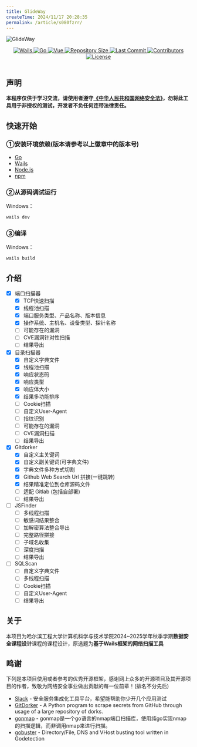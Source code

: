 ```yaml
---
title: GlideWay
createTime: 2024/11/17 20:28:35
permalink: /article/s080fzrr/
---
```



![GlideWay](https://socialify.git.ci/only9464/GlideWay/image?description=1&font=Inter&forks=1&issues=1&logo=https%3A%2F%2Fglideway.github.io%2FDevelopmentDocs%2Fimages%2FG.png&name=1&owner=1&pattern=Floating%20Cogs&pulls=1&stargazers=1&theme=Auto)

<p align="center">
  <a href="https://wails.io">
    <img src="https://img.shields.io/github/v/release/wailsapp/wails?label=Wails&color=red&logo=wails" alt="Wails">
  </a>
  <a href="https://go.dev/">
    <img src="https://img.shields.io/github/go-mod/go-version/only9464/GlideWay?logo=go&label=Go&color=00ADD8" alt="Go">
  </a>
  <a href="https://vuejs.org/">
    <img src="https://img.shields.io/badge/dynamic/json?url=https://raw.githubusercontent.com/only9464/GlideWay/main/frontend/package.json&query=$.dependencies.vue&label=Vue&color=4FC08D&logo=vue.js" alt="Vue">
  </a>
  <a href="https://github.com/only9464/GlideWay">
    <img src="https://img.shields.io/github/repo-size/only9464/GlideWay?logo=github" alt="Repository Size">
  </a>
  <a href="https://github.com/only9464/GlideWay">
    <img src="https://img.shields.io/github/last-commit/only9464/GlideWay?logo=git" alt="Last Commit">
  </a>
  <a href="https://github.com/only9464/GlideWay">
    <img src="https://img.shields.io/github/contributors/only9464/GlideWay?logo=renpy" alt="Contributors">
  </a>
  <!-- <a href="https://github.com/only9464/GlideWay">
    <img src="https://img.shields.io/badge/stable-stable-green.svg?logo=checkmarx" alt="Stable">
  </a> -->
  <a href="https://github.com/only9464/GlideWay?tab=MPL-2.0-1-ov-file">
    <img src="https://img.shields.io/github/license/only9464/GlideWay?logo=unlicense" alt="License">
  </a>
</p>
<div align="center">
<img src="https://cdn.jsdelivr.net/gh/eryajf/tu@main/img/image_20240420_214408.gif" width="800"  height="3">
</div>

## 声明

**本程序仅供于学习交流，请使用者遵守[《中华人民共和国网络安全法》](https://www.gov.cn/xinwen/2016-11/07/content_5129723.htm)，勿将此工具用于非授权的测试，开发者不负任何连带法律责任。**

## 快速开始

### ①安装环境依赖(版本请参考以上徽章中的版本号)

- [Go](https://go.dev/)
- [Wails](https://wails.io/)
- [Node.js](https://nodejs.org/)
- [npm](https://www.npmjs.com/)

###  ②从源码调试运行

Windows：

```powershell
wails dev
```

###  ③编译

Windows：

```powershell
wails build
```

## 介绍

- [X] 端口扫描器
  - [X] TCP快速扫描
  - [X] 线程池扫描
  - [X] 端口服务类型、产品名称、版本信息
  - [X] 操作系统、主机名、设备类型、探针名称
  - [ ] 可能存在的漏洞
  - [ ] CVE漏洞针对性扫描
  - [ ] 结果导出
- [X] 目录扫描器
  - [X] 自定义字典文件
  - [X] 线程池扫描
  - [X] 响应状态码
  - [X] 响应类型
  - [X] 响应体大小
  - [X] 结果多功能排序
  - [ ] Cookie扫描
  - [ ] 自定义User-Agent
  - [ ] 指纹识别
  - [ ] 可能存在的漏洞
  - [ ] CVE漏洞扫描
  - [ ] 结果导出
- [X] Gitdorker
  - [X] 自定义主关键词
  - [X] 自定义副关键词(可字典文件)
  - [X] 字典文件多种方式切割
  - [X] Github Web Search Url 拼接(一键跳转)
  - [X] 结果精准定位到仓库源码文件
  - [ ] 适配 Gitlab (包括自部署)
  - [ ] 结果导出
- [ ] JSFinder
  - [ ] 多线程扫描
  - [ ] 敏感词结果整合
  - [ ] 加解密算法整合导出
  - [ ] 完整路径拼接
  - [ ] 子域名收集
  - [ ] 深度扫描
  - [ ] 结果导出
- [ ] SQLScan
  - [ ] 自定义字典文件
  - [ ] 多线程扫描
  - [ ] Cookie扫描
  - [ ] 自定义User-Agent
  - [ ] 结果导出

## 关于

本项目为哈尔滨工程大学计算机科学与技术学院2024~2025学年秋季学期**数据安全课程设计**课程的课程设计，原选题为**基于Wails框架的网络扫描工具**

## 鸣谢

下列是本项目使用或者参考的优秀开源框架，感谢网上众多的开源项目及其开源项目的作者，致敬为网络安全事业做出贡献的每一位前辈！(排名不分先后)

* [Slack](https://github.com/qiwentaidi/Slack) - 安全服务集成化工具平台，希望能帮助你少开几个应用测试
* [GitDorker](https://github.com/obheda12/GitDorker) - A Python program to scrape secrets from GitHub through usage of a large repository of dorks.
* [gonmap](https://github.com/lcvvvv/gonmap) - gonmap是一个go语言的nmap端口扫描库，使用纯go实现nmap的扫描逻辑，而非调用nmap来进行扫描。
* [gobuster](https://github.com/OJ/gobuster) - Directory/File, DNS and VHost busting tool written in Godetection

